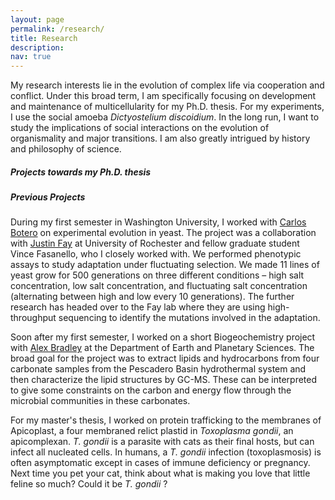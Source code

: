 ```yaml
---
layout: page
permalink: /research/
title: Research
description:
nav: true
---
```


My research interests lie in the evolution of complex life via cooperation and conflict. Under this broad term, I am specifically focusing on development and maintenance of multicellularity for my Ph.D. thesis. For my experiments, I use the social amoeba *Dictyostelium discoidium*. In the long run, I want to study the implications of social interactions on the evolution of organismality and major transitions. I am also greatly intrigued by history and philosophy of science.

##### **Projects towards my Ph.D. thesis**


##### **Previous Projects**

During my first semester in Washington University, I worked with [Carlos Botero](https://biology.wustl.edu/people/carlos-botero) on experimental evolution in yeast. The project was a collaboration with [Justin Fay](http://www.sas.rochester.edu/bio/people/faculty/fay_justin/index.html) at University of Rochester and fellow graduate student Vince Fasanello, who I closely worked with. We performed phenotypic assays to study adaptation under fluctuating selection. We made 11 lines of yeast grow for 500 generations on three different conditions – high salt concentration, low salt concentration, and fluctuating salt concentration (alternating between high and low every 10 generations). The further research has headed over to the Fay lab where they are using high-throughput sequencing to identify the mutations involved in the adaptation.

Soon after my first semester, I worked on a short Biogeochemistry project with [Alex Bradley](https://eps.wustl.edu/people/alexander-s-bradley) at the Department of Earth and Planetary Sciences. The broad goal for the project was to extract lipids and hydrocarbons from four carbonate samples from the Pescadero Basin hydrothermal system and then characterize the lipid structures by GC-MS. These can be interpreted to give some constraints on the carbon and energy flow through the microbial communities in these carbonates.

For my master's thesis, I worked on protein trafficking to the membranes of Apicoplast, a four membraned relict plastid in _Toxoplasma gondii_, an apicomplexan. _T. gondii_ is a parasite with cats as their final hosts, but can infect all nucleated cells. In humans, a _T. gondii_ infection (toxoplasmosis) is often asymptomatic except in cases of immune deficiency or pregnancy. Next time you pet your cat, think about what is making you love that little feline so much? Could it be _T. gondii_ ?
